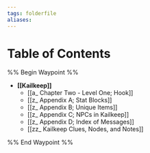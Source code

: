 ```yaml
---
tags: folderfile
aliases:
---
```


# Table of Contents
%% Begin Waypoint %%
- **[[Kailkeep]]**
	- [[a_ Chapter Two - Level One; Hook]]
	- [[z_ Appendix A; Stat Blocks]]
	- [[z_ Appendix B; Unique Items]]
	- [[z_ Appendix C; NPCs in Kailkeep]]
	- [[z_ Appendix D; Index of Messages]]
	- [[zz_ Kailkeep Clues, Nodes, and Notes]]

%% End Waypoint %%

